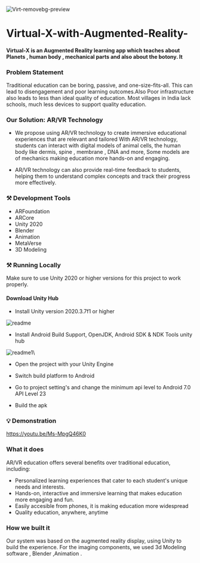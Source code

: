 ![Virt-removebg-preview](https://github.com/jainvandit11/Virtual-x/assets/166366467/bf600ea2-b390-40f2-8486-f39bc43f26d9)




# Virtual-X-with-Augmented-Reality-

<h4>Virtual-X  is an Augmented Reality learning app which teaches about Planets , human body , mechanical parts and also about the botony. It</h4>

<h3> Problem Statement</h3>

Traditional education can be boring, passive, and one-size-fits-all. This can lead to disengagement and poor learning outcomes.Also Poor infrastructure also leads to less than ideal quality of education. Most villages in India lack schools, much less devices to support quality education. 

<h3> Our Solution: AR/VR Technology </h3>


* We propose using AR/VR technology to create immersive educational experiences that are relevant and tailored With AR/VR technology, students can interact with digital models of animal cells, the human body like dermis, spine , membrane , DNA and more, Some models are of mechanics  making education more hands-on and engaging.

* AR/VR technology can also provide real-time feedback to students, helping them to understand complex concepts and track their progress more effectively.

<h3>⚒️ Development Tools</h3>

* ARFoundation
* ARCore
* Unity 2020
* Blender          
* Animation                            
* MetaVerse
* 3D Modeling

<h3>⚒️ Running Locally</h3>
Make sure to use Unity 2020 or higher versions for this project to work properly.

<h4>Download Unity Hub</h4>

* Install Unity version 2020.3.7f1 or higher

![readme](https://github.com/jainvandit11/Virtual-x/assets/166366467/ab86551e-b36d-4971-a5e8-5cab1098d97a)

* Install Android Build Support, OpenJDK, Android SDK & NDK Tools unity hub

![readme1](https://github.com/jainvandit11/Virtual-x/assets/166366467/33bad4ae-3d43-4bb0-a75d-bd786043753f)\


* Open the project with your Unity Engine

* Switch build platform to Android

* Go to project setting's and change the minimum api level to Android 7.0 API Level 23

* Build the apk


<h3>💡 Demonstration</h3>

https://youtu.be/Ms-MpgQ46K0

<h3>What it does</h3>

AR/VR education offers several benefits over traditional education, including:

* Personalized learning experiences that cater to each student's unique needs and interests.
* Hands-on, interactive and immersive learning that makes education more engaging and fun.
* Easily accesible from phones, it is making education more widespread
* Quality education, anywhere, anytime


<h3>How we built it</h3>

Our system was based on the augmented reality display, using Unity to build the experience. For the imaging components, we used 3d Modeling software , Blender ,Animation .
